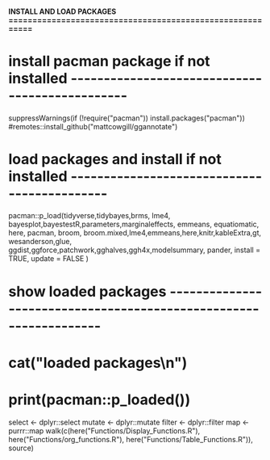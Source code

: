 #### INSTALL AND LOAD PACKAGES ==========================================================
# install pacman package if not installed -----------------------------------------------
suppressWarnings(if (!require("pacman")) install.packages("pacman"))
#remotes::install_github("mattcowgill/ggannotate")
# load packages and install if not installed --------------------------------------------
pacman::p_load(tidyverse,tidybayes,brms, lme4, bayesplot,bayestestR,parameters,marginaleffects,
                emmeans, equatiomatic, here, pacman,  broom,
               broom.mixed,lme4,emmeans,here,knitr,kableExtra,gt,
                wesanderson,glue, ggdist,ggforce,patchwork,gghalves,ggh4x,modelsummary,
                pander,
                install = TRUE,
                update = FALSE
               )

# show loaded packages ------------------------------------------------------------------
# cat("loaded packages\n")
# print(pacman::p_loaded())

select <- dplyr::select
mutate <- dplyr::mutate
filter <- dplyr::filter
map <- purrr::map
walk(c(here("Functions/Display_Functions.R"), here("Functions/org_functions.R"), 
       here("Functions/Table_Functions.R")), source)
